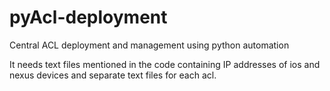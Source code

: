 # pyAcl-deployment
Central ACL deployment and management using python automation

It needs text files mentioned in the code containing IP addresses of ios and nexus devices and separate text files for each acl. 

